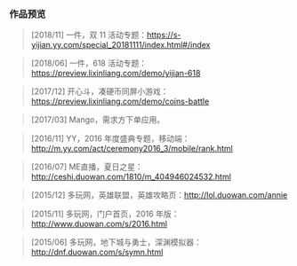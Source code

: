 ### 作品预览

> [2018/11] 一件，双 11 活动专题：https://s-yijian.yy.com/special_20181111/index.html#/index

> [2018/06] 一件，618 活动专题：https://preview.lixinliang.com/demo/yijian-618

> [2017/12] 开心斗，凑硬币同屏小游戏：https://preview.lixinliang.com/demo/coins-battle

> [2017/03] Mango，需求方下单应用。

> [2016/11] YY，2016 年度盛典专题，移动端：http://m.yy.com/act/ceremony2016_3/mobile/rank.html

> [2016/07] ME直播，夏日之星：http://ceshi.duowan.com/1810/m_404946024532.html

> [2015/12] 多玩网，英雄联盟，英雄攻略页：http://lol.duowan.com/annie

> [2015/11] 多玩网，门户首页，2016 年版：http://www.duowan.com/s/2016.html

> [2015/06] 多玩网，地下城与勇士，深渊模拟器：http://dnf.duowan.com/s/symn.html
